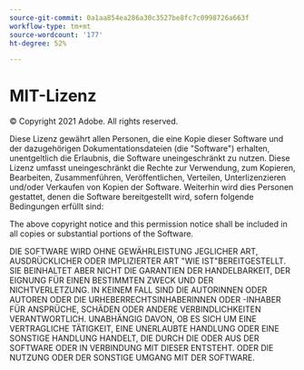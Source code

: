 ```yaml
---
source-git-commit: 0a1aa854ea286a30c3527be8fc7c0998726a663f
workflow-type: tm+mt
source-wordcount: '177'
ht-degree: 52%

---
```

# MIT-Lizenz

© Copyright 2021 Adobe. All rights reserved.

Diese Lizenz gewährt allen Personen, die eine Kopie dieser Software und der dazugehörigen Dokumentationsdateien (die &quot;Software&quot;) erhalten, unentgeltlich die Erlaubnis, die Software uneingeschränkt zu nutzen. Diese Lizenz umfasst uneingeschränkt die Rechte zur Verwendung, zum Kopieren, Bearbeiten, Zusammenführen, Veröffentlichen, Verteilen, Unterlizenzieren und/oder Verkaufen von Kopien der Software. Weiterhin wird dies Personen gestattet, denen die Software bereitgestellt wird, sofern folgende Bedingungen erfüllt sind:

The above copyright notice and this permission notice shall be included in all
copies or substantial portions of the Software.

DIE SOFTWARE WIRD OHNE GEWÄHRLEISTUNG JEGLICHER ART, AUSDRÜCKLICHER ODER IMPLIZIERTER ART &quot;WIE IST&quot;BEREITGESTELLT. SIE BEINHALTET ABER NICHT DIE GARANTIEN DER HANDELBARKEIT, DER EIGNUNG FÜR EINEN BESTIMMTEN ZWECK UND DER NICHTVERLETZUNG. IN KEINEM FALL SIND DIE AUTORINNEN ODER AUTOREN ODER DIE URHEBERRECHTSINHABERINNEN ODER -INHABER FÜR ANSPRÜCHE, SCHÄDEN ODER ANDERE VERBINDLICHKEITEN VERANTWORTLICH. UNABHÄNGIG DAVON, OB ES SICH UM EINE VERTRAGLICHE TÄTIGKEIT, EINE UNERLAUBTE HANDLUNG ODER EINE SONSTIGE HANDLUNG HANDELT, DIE DURCH DIE ODER AUS DER SOFTWARE ODER IN VERBINDUNG MIT DIESER ENTSTEHT. ODER DIE NUTZUNG ODER DER SONSTIGE UMGANG MIT DER SOFTWARE.

